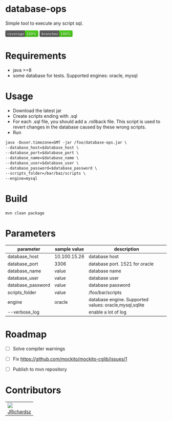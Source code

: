 # database-ops

Simple tool to execute any script sql.

![](./coverage.png)
![](./branch.png)

# Requirements

- java >=8
- some database for tests. Supported engines: oracle, mysql

# Usage

- Download the latest jar
- Create scripts ending with .sql
- For each .sql file, you should add a .rollback file. This script is used to revert changes in the database caused by these wrong scripts.
- Run

```
java -Duser.timezone=GMT -jar /foo/database-ops.jar \
--database_host=$database_host \
--database_port=$database_port \
--database_name=$database_name \
--database_user=$database_user \
--database_password=$database_password \
--scripts_folder=/bar/baz/scripts \
--engine=mysql
```

# Build

```
mvn clean package
```

# Parameters

|parameter|sample value|description|
| --- | --- | --- |
|database_host|10.100.15.26|database host|
|database_port|3306|database port. 1521 for oracle|
|database_name|value|database name|
|database_user|value|database user|
|database_password|value|database password|
|scripts_folder|value|/foo/bar/scripts|
|engine|oracle|database engine. Supported values: oracle,mysql,sqlite|
|--verbose_log||enable a lot of log|

# Roadmap

- [ ] Solve compiler warnings
- [ ] Fix https://github.com/mockito/mockito-cglib/issues/1
- [ ] Publish to mvn repository


# Contributors

<table>
  <tbody>
    <td>
      <img src="https://avatars0.githubusercontent.com/u/3322836?s=460&v=4" width="100px;"/>
      <br />
      <label><a href="http://jrichardsz.github.io/">JRichardsz</a></label>
      <br />
    </td>    
  </tbody>
</table>
